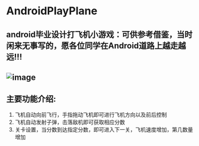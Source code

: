 # AndroidPlayPlane
## android毕业设计打飞机小游戏：可供参考借鉴，当时闲来无事写的，愿各位同学在Android道路上越走越远!!!
![image](https://user-images.githubusercontent.com/65054178/188811428-53113d3d-8288-43da-89c1-7f4c40539796.png)
--------------------------------------------------------------------------------------------------------------------------------------
## 主要功能介绍:

1. 飞机自动向前飞行，手指拖动飞机即可进行飞机方向以及前后控制
2. 飞机自动发射子弹，击落敌机即可获取相应分数
3. 关卡设置，当分数到达指定分数，即可进入下一关，飞机速度增加，第几数量增加
